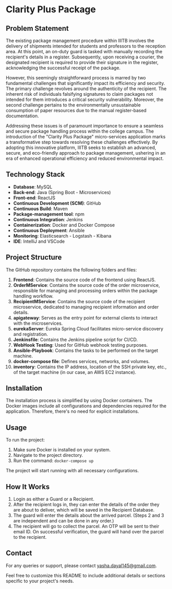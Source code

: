 # Clarity Plus Package

## Problem Statement

The existing package management procedure within IIITB involves the delivery of shipments intended for students and professors to the reception area. At this point, an on-duty guard is tasked with manually recording the recipient's details in a register. Subsequently, upon receiving a courier, the designated recipient is required to provide their signature in the register, acknowledging the successful receipt of the package.

However, this seemingly straightforward process is marred by two fundamental challenges that significantly impact its efficiency and security. The primary challenge revolves around the authenticity of the recipient. The inherent risk of individuals falsifying signatures to claim packages not intended for them introduces a critical security vulnerability. Moreover, the second challenge pertains to the environmentally unsustainable consumption of paper resources due to the manual register-based documentation.

Addressing these issues is of paramount importance to ensure a seamless and secure package handling process within the college campus. The introduction of the "Clarity Plus Package" micro-services application marks a transformative step towards resolving these challenges effectively. By adopting this innovative platform, IIITB seeks to establish an advanced, secure, and eco-friendly approach to package management, ushering in an era of enhanced operational efficiency and reduced environmental impact.

## Technology Stack

- **Database**: MySQL
- **Back-end**: Java (Spring Boot - Microservices)
- **Front-end**: ReactJS
- **Continuous Development (SCM)**: GitHub
- **Continuous Build**: Maven
- **Package-management tool**: npm
- **Continuous Integration**: Jenkins
- **Containerization**: Docker and Docker Compose
- **Continuous Deployment**: Ansible
- **Monitoring**: Elasticsearch - Logstash - Kibana
- **IDE**: IntelliJ and VSCode

## Project Structure

The GitHub repository contains the following folders and files:

1. **Frontend**: Contains the source code of the frontend using ReactJS.
2. **OrderMService**: Contains the source code of the order microservice, responsible for managing and processing orders within the package handling workflow.
3. **RecipientMService**: Contains the source code of the recipient microservice, dedicated to managing recipient information and order details.
4. **apigateway**: Serves as the entry point for external clients to interact with the microservices.
5. **eurekaServer**: Eureka Spring Cloud facilitates micro-service discovery and registration.
6. **Jenkinsfile**: Contains the Jenkins pipeline script for CI/CD.
7. **WebHook Testing**: Used for GitHub webhook testing purposes.
8. **Ansible-Playbook**: Contains the tasks to be performed on the target machine.
9. **docker-compose file**: Defines services, networks, and volumes.
10. **inventory**: Contains the IP address, location of the SSH private key, etc., of the target machine (in our case, an AWS EC2 instance).

## Installation

The installation process is simplified by using Docker containers. The Docker images include all configurations and dependencies required for the application. Therefore, there's no need for explicit installations.

## Usage

To run the project:

1. Make sure Docker is installed on your system.
2. Navigate to the project directory.
3. Run the command: `docker-compose up`

The project will start running with all necessary configurations.

## How It Works

1. Login as either a Guard or a Recipient.
2. After the recipient logs in, they can enter the details of the order they are about to deliver, which will be saved in the Recipient Database.
3. The guard will enter the details about the arrived parcel. (Steps 2 and 3 are independent and can be done in any order.)
4. The recipient will go to collect the parcel. An OTP will be sent to their email ID. On successful verification, the guard will hand over the parcel to the recipient.

## Contact

For any queries or support, please contact [yasha.dayal145@gmail.com](mailto:yasha.dayal145@gmail.com).

Feel free to customize this README to include additional details or sections specific to your project's needs.
